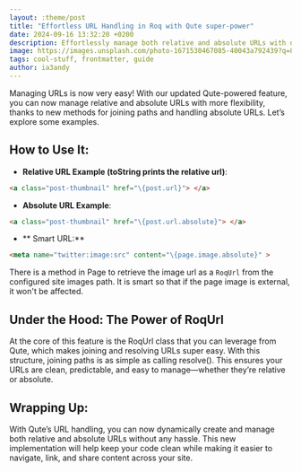 ```yaml
---
layout: :theme/post
title: "Effortless URL Handling in Roq with Qute super-power"
date: 2024-09-16 13:32:20 +0200
description: Effortlessly manage both relative and absolute URLs with our enhanced Qute-powered feature. Utilizing the RoqUrl class, you can easily join and resolve paths, ensuring clean and predictable URLs. This update simplifies URL handling, making your code more efficient and your content easier to navigate and share.
image: https://images.unsplash.com/photo-1671530467085-40043a792439?q=80&w=3474&auto=format&fit=crop&ixlib=rb-4.0.3&ixid=M3wxMjA3fDB8MHxwaG90by1wYWdlfHx8fGVufDB8fHx8fA%3D%3D
tags: cool-stuff, frontmatter, guide
author: ia3andy
---
```


Managing URLs is now very easy! With our updated Qute-powered feature, you can now manage relative and absolute URLs with more flexibility, thanks to new methods for joining paths and handling absolute URLs. Let’s explore some examples.

## How to Use It:

- **Relative URL Example (toString prints the relative url)**:

```html
<a class="post-thumbnail" href="\{post.url}"> </a>
```

- **Absolute URL Example**:

```html
<a class="post-thumbnail" href="\{post.url.absolute}"> </a>
```

- ** Smart URL:**

```html
<meta name="twitter:image:src" content="\{page.image.absolute}" >
```

There is a method in Page to retrieve the image url as a `RoqUrl` from the configured site images path. It is smart so that if the page image is external, it won't be affected.

## Under the Hood: The Power of RoqUrl

At the core of this feature is the RoqUrl class that you can leverage from Qute, which makes joining and resolving URLs super easy. With this structure, joining paths is as simple as calling resolve(). This ensures your URLs are clean, predictable, and easy to manage—whether they’re relative or absolute.

## Wrapping Up:

With Qute’s URL handling, you can now dynamically create and manage both relative and absolute URLs without any hassle. This new implementation will help keep your code clean while making it easier to navigate, link, and share content across your site.

